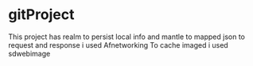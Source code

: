 # gitProject

This project has realm to persist local info and mantle to mapped json  to request and response i used Afnetworking
To cache imaged i used sdwebimage 
